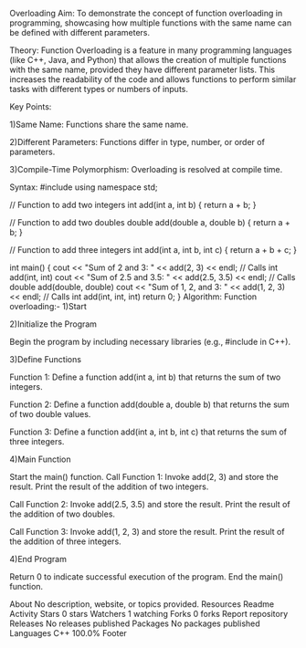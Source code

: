  Overloading
Aim:
To demonstrate the concept of function overloading in programming, showcasing how multiple functions with the same name can be defined with different parameters.

Theory:
Function Overloading is a feature in many programming languages (like C++, Java, and Python) that allows the creation of multiple functions with the same name, provided they have different parameter lists. This increases the readability of the code and allows functions to perform similar tasks with different types or numbers of inputs.

Key Points:

1)Same Name: Functions share the same name.

2)Different Parameters: Functions differ in type, number, or order of parameters.

3)Compile-Time Polymorphism: Overloading is resolved at compile time.

Syntax:
#include <iostream>
using namespace std;

// Function to add two integers
int add(int a, int b) {
    return a + b;
}

// Function to add two doubles
double add(double a, double b) {
    return a + b;
}

// Function to add three integers
int add(int a, int b, int c) {
    return a + b + c;
}

int main() {
    cout << "Sum of 2 and 3: " << add(2, 3) << endl; // Calls int add(int, int)
    cout << "Sum of 2.5 and 3.5: " << add(2.5, 3.5) << endl; // Calls double add(double, double)
    cout << "Sum of 1, 2, and 3: " << add(1, 2, 3) << endl; // Calls int add(int, int, int)
    return 0;
}
Algorithm:
Function overloading:-
1)Start

2)Initialize the Program

Begin the program by including necessary libraries (e.g., #include in C++).

3)Define Functions

Function 1: Define a function add(int a, int b) that returns the sum of two integers.

Function 2: Define a function add(double a, double b) that returns the sum of two double values.

Function 3: Define a function add(int a, int b, int c) that returns the sum of three integers.

4)Main Function

Start the main() function. Call Function 1: Invoke add(2, 3) and store the result. Print the result of the addition of two integers.

Call Function 2: Invoke add(2.5, 3.5) and store the result. Print the result of the addition of two doubles.

Call Function 3: Invoke add(1, 2, 3) and store the result. Print the result of the addition of three integers.

4)End Program

Return 0 to indicate successful execution of the program. End the main() function.

About
No description, website, or topics provided.
Resources
 Readme
 Activity
Stars
 0 stars
Watchers
 1 watching
Forks
 0 forks
Report repository
Releases
No releases published
Packages
No packages published
Languages
C++
100.0%
Footer
